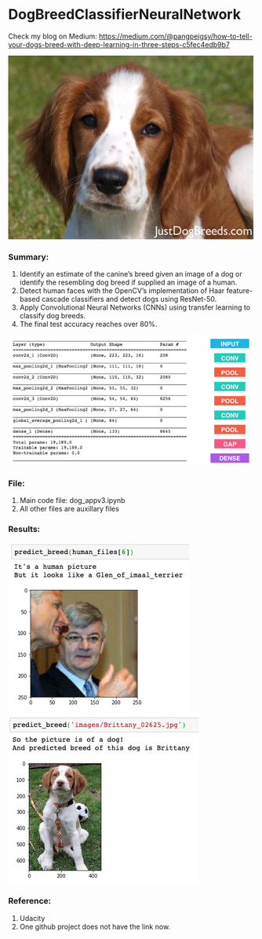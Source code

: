 # DogBreedClassifierNeuralNetwork
Check my blog on Medium:
https://medium.com/@pangpeigsy/how-to-tell-your-dogs-breed-with-deep-learning-in-three-steps-c5fec4edb9b7

![Image of result](https://github.com/ShuangyuandData/DogBreedClassifierNeuralNetwork/blob/master/Welsh_springer_spaniel_08203.jpg)
### Summary: 
1. Identify an estimate of the canine’s breed given an image of a dog or identify the resembling dog breed if supplied an image of a human.
2. Detect human faces with the OpenCV’s implementation of Haar feature-based cascade classifiers and detect dogs using ResNet-50.
3. Apply Convolutional Neural Networks (CNNs) using transfer learning to classify dog breeds.
4. The final test accuracy reaches over 80%.

![Image of result](https://github.com/ShuangyuandData/DogBreedClassifierNeuralNetwork/blob/master/sample_cnn.png)

### File:
1. Main code file: dog_appv3.ipynb
2. All other files are auxillary files

### Results:
![Image of result](https://github.com/ShuangyuandData/DogBreedClassifierNeuralNetwork/blob/master/res1.png)
![Image of result](https://github.com/ShuangyuandData/DogBreedClassifierNeuralNetwork/blob/master/res2.png)

### Reference:
1. Udacity
2. One github project does not have the link now.
